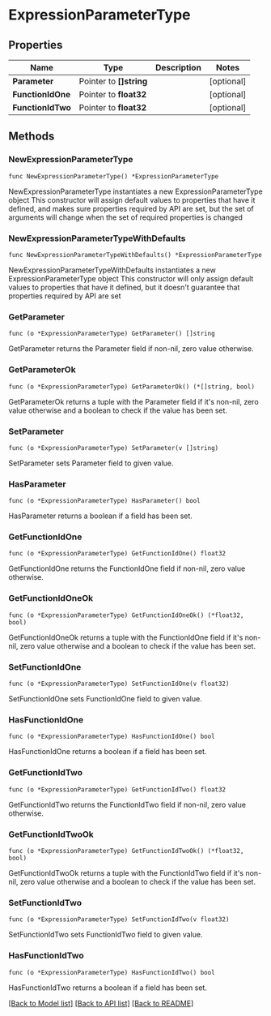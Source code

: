 # ExpressionParameterType

## Properties

Name | Type | Description | Notes
------------ | ------------- | ------------- | -------------
**Parameter** | Pointer to **[]string** |  | [optional] 
**FunctionIdOne** | Pointer to **float32** |  | [optional] 
**FunctionIdTwo** | Pointer to **float32** |  | [optional] 

## Methods

### NewExpressionParameterType

`func NewExpressionParameterType() *ExpressionParameterType`

NewExpressionParameterType instantiates a new ExpressionParameterType object
This constructor will assign default values to properties that have it defined,
and makes sure properties required by API are set, but the set of arguments
will change when the set of required properties is changed

### NewExpressionParameterTypeWithDefaults

`func NewExpressionParameterTypeWithDefaults() *ExpressionParameterType`

NewExpressionParameterTypeWithDefaults instantiates a new ExpressionParameterType object
This constructor will only assign default values to properties that have it defined,
but it doesn't guarantee that properties required by API are set

### GetParameter

`func (o *ExpressionParameterType) GetParameter() []string`

GetParameter returns the Parameter field if non-nil, zero value otherwise.

### GetParameterOk

`func (o *ExpressionParameterType) GetParameterOk() (*[]string, bool)`

GetParameterOk returns a tuple with the Parameter field if it's non-nil, zero value otherwise
and a boolean to check if the value has been set.

### SetParameter

`func (o *ExpressionParameterType) SetParameter(v []string)`

SetParameter sets Parameter field to given value.

### HasParameter

`func (o *ExpressionParameterType) HasParameter() bool`

HasParameter returns a boolean if a field has been set.

### GetFunctionIdOne

`func (o *ExpressionParameterType) GetFunctionIdOne() float32`

GetFunctionIdOne returns the FunctionIdOne field if non-nil, zero value otherwise.

### GetFunctionIdOneOk

`func (o *ExpressionParameterType) GetFunctionIdOneOk() (*float32, bool)`

GetFunctionIdOneOk returns a tuple with the FunctionIdOne field if it's non-nil, zero value otherwise
and a boolean to check if the value has been set.

### SetFunctionIdOne

`func (o *ExpressionParameterType) SetFunctionIdOne(v float32)`

SetFunctionIdOne sets FunctionIdOne field to given value.

### HasFunctionIdOne

`func (o *ExpressionParameterType) HasFunctionIdOne() bool`

HasFunctionIdOne returns a boolean if a field has been set.

### GetFunctionIdTwo

`func (o *ExpressionParameterType) GetFunctionIdTwo() float32`

GetFunctionIdTwo returns the FunctionIdTwo field if non-nil, zero value otherwise.

### GetFunctionIdTwoOk

`func (o *ExpressionParameterType) GetFunctionIdTwoOk() (*float32, bool)`

GetFunctionIdTwoOk returns a tuple with the FunctionIdTwo field if it's non-nil, zero value otherwise
and a boolean to check if the value has been set.

### SetFunctionIdTwo

`func (o *ExpressionParameterType) SetFunctionIdTwo(v float32)`

SetFunctionIdTwo sets FunctionIdTwo field to given value.

### HasFunctionIdTwo

`func (o *ExpressionParameterType) HasFunctionIdTwo() bool`

HasFunctionIdTwo returns a boolean if a field has been set.


[[Back to Model list]](../README.md#documentation-for-models) [[Back to API list]](../README.md#documentation-for-api-endpoints) [[Back to README]](../README.md)



